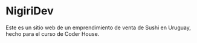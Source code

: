 # NigiriDev
Este es un sitio web de un emprendimiento de venta de Sushi en Uruguay, hecho para el curso de Coder House.

